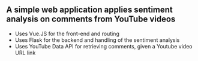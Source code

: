 ## A simple web application applies sentiment analysis on comments from YouTube videos
- Uses Vue.JS for the front-end and routing
- Uses Flask for the backend and handling of the sentiment analysis
- Uses YouTube Data API for retrieving comments, given a Youtube video URL link
